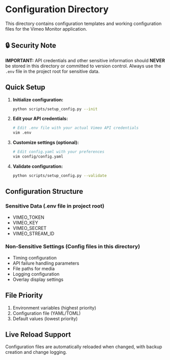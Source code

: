 # Configuration Directory

This directory contains configuration templates and working configuration files for the Vimeo Monitor application.

## 🔒 Security Note

**IMPORTANT:** API credentials and other sensitive information should **NEVER** be stored in this directory or committed to version control. Always use the `.env` file in the project root for sensitive data.

## Quick Setup

1. **Initialize configuration:**

   ```bash
   python scripts/setup_config.py --init
   ```

2. **Edit your API credentials:**

   ```bash
   # Edit .env file with your actual Vimeo API credentials
   vim .env
   ```

3. **Customize settings (optional):**

   ```bash
   # Edit config.yaml with your preferences
   vim config/config.yaml
   ```

4. **Validate configuration:**

   ```bash
   python scripts/setup_config.py --validate
   ```

## Configuration Structure

### Sensitive Data (.env file in project root)

- VIMEO_TOKEN
- VIMEO_KEY
- VIMEO_SECRET
- VIMEO_STREAM_ID

### Non-Sensitive Settings (Config files in this directory)

- Timing configuration
- API failure handling parameters
- File paths for media
- Logging configuration
- Overlay display settings

## File Priority

1. Environment variables (highest priority)
2. Configuration file (YAML/TOML)
3. Default values (lowest priority)

## Live Reload Support

Configuration files are automatically reloaded when changed, with backup creation and change logging.
